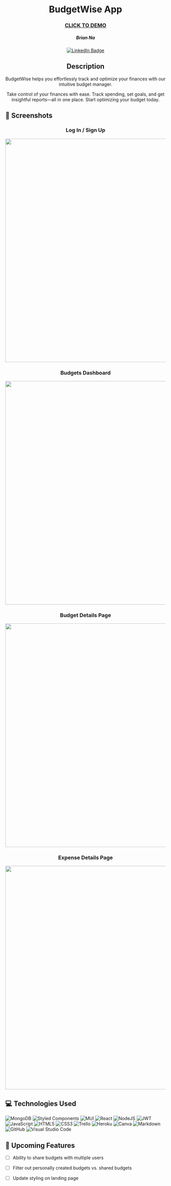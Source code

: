   <div id="description" align="center">

  # BudgetWise App

  ### [CLICK TO DEMO](<https://budgetwise-app.netlify.app/>)

  ##### Brian Na

  [![LinkedIn Badge](https://img.shields.io/badge/-@nabrian-blue?style=flat&logo=Linkedin&logoColor=black)](https://www.linkedin.com/in/nabrian/)

  ## Description

  
  BudgetWise helps you effortlessly track and optimize your finances with our intuitive budget manager.
  
  Take control of your finances with ease. Track spending, set goals, and get insightful reports—all in one place. Start optimizing your budget today.
  
  </div>

## :camera_flash: Screenshots 
  <h3 align="center">Log In / Sign Up</h3><img
  src="https://i.imgur.com/0IGGkCD.png"
  width="700"
  />
  <h3 align="center">Budgets Dashboard</h3><img
  src="https://i.imgur.com/kZq7Uap.png"
  width="700"
  />
  <h3 align="center">Budget Details Page</h3><img
  src="https://i.imgur.com/ByGGlwp.png"
  width="700"
  />
  <h3 align="center">Expense Details Page</h3><img
  src="https://i.imgur.com/HjyRP1s.png"
  width="700"
  />

  
  ## :computer: Technologies Used
  ![MongoDB](https://img.shields.io/badge/MongoDB-%234ea94b.svg?style=for-the-badge&logo=mongodb&logoColor=white)
  ![Styled Components](https://img.shields.io/badge/styled--components-DB7093?style=for-the-badge&logo=styled-components&logoColor=white)
  ![MUI](https://img.shields.io/badge/MUI-%230081CB.svg?style=for-the-badge&logo=mui&logoColor=white)
  ![React](https://img.shields.io/badge/react-%2320232a.svg?style=for-the-badge&logo=react&logoColor=%2361DAFB)
  ![NodeJS](https://img.shields.io/badge/node.js-6DA55F?style=for-the-badge&logo=node.js&logoColor=white)
  ![JWT](https://img.shields.io/badge/JWT-black?style=for-the-badge&logo=JSON%20web%20tokens)
  ![JavaScript](https://img.shields.io/badge/javascript-%23323330.svg?style=for-the-badge&logo=javascript&logoColor=%23F7DF1E)
  ![HTML5](https://img.shields.io/badge/html5-%23E34F26.svg?style=for-the-badge&logo=html5&logoColor=white)
  ![CSS3](https://img.shields.io/badge/css3-%231572B6.svg?style=for-the-badge&logo=css3&logoColor=white)
  ![Trello](https://img.shields.io/badge/Trello-%23026AA7.svg?style=for-the-badge&logo=Trello&logoColor=white)
  ![Heroku](https://img.shields.io/badge/heroku-%23430098.svg?style=for-the-badge&logo=heroku&logoColor=white)
  ![Canva](https://img.shields.io/badge/Canva-%2300C4CC.svg?style=for-the-badge&logo=Canva&logoColor=white)
  ![Markdown](https://img.shields.io/badge/markdown-%23000000.svg?style=for-the-badge&logo=markdown&logoColor=white)
  ![GitHub](https://img.shields.io/badge/github-%23121011.svg?style=for-the-badge&logo=github&logoColor=white)
  ![Visual Studio Code](https://img.shields.io/badge/Visual%20Studio%20Code-0078d7.svg?style=for-the-badge&logo=visual-studio-code&logoColor=white)

## :satellite: Upcoming Features

- [ ] Ability to share budgets with multiple users

- [ ] Filter out personally created budgets vs. shared budgets

- [ ] Update styling on landing page